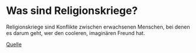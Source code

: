 # Was sind Religionskriege?

Religionskriege sind Konflikte zwischen erwachsenen Menschen, bei denen es darum geht, wer den cooleren, imaginären Freund hat.

[Quelle](http://www.witze-blogger.de/witze9637/kirchen-witze/was-sind-religionskriege)
